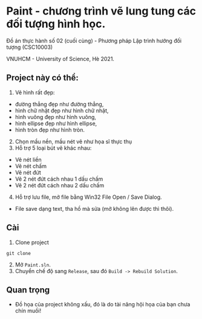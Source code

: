 # Paint - chương trình vẽ lung tung các đối tượng hình học.
Đồ án thực hành số 02 (cuối cùng) - Phương pháp Lập trình hướng đối tượng (CSC10003)

VNUHCM - University of Science, Hè 2021.

## Project này có thể:
1. Vẽ hình rất đẹp:
  - đường thẳng đẹp như đường thẳng,
  - hình chữ nhật đẹp như hình chữ nhật,
  - hình vuông đẹp như hình vuông,
  - hình ellipse đẹp như hình ellipse,
  - hình tròn đẹp như hình tròn.

2. Chọn mầu nền, mầu nét vẽ như họa sĩ thực thụ
3. Hỗ trợ 5 loại bút vẽ khác nhau:
  - Vẽ nét liền
  - Vẽ nét chấm
  - Vẽ nét đứt
  - Vẽ 2 nét đứt cách nhau 1 dấu chấm
  - Vẽ 2 nét đứt cách nhau 2 dấu chấm
  
4. Hỗ trợ lưu file, mở file bằng Win32 File Open / Save Dialog.
  - File save dạng text, tha hồ mà sửa (mở không lên được thì thôi).

## Cài
1. Clone project
```
git clone
```

2. Mở `Paint.sln`.
3. Chuyển chế độ sang `Release`, sau đó `Build -> Rebuild Solution`.

## Quan trọng
- Đồ họa của project không xấu, đó là do tài năng hội họa của bạn chưa chín muồi!

